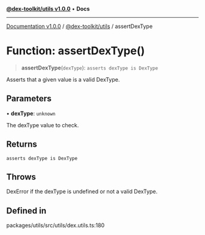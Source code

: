 [**@dex-toolkit/utils v1.0.0**](../README.md) • **Docs**

***

[Documentation v1.0.0](../../../packages.md) / [@dex-toolkit/utils](../README.md) / assertDexType

# Function: assertDexType()

> **assertDexType**(`dexType`): `asserts dexType is DexType`

Asserts that a given value is a valid DexType.

## Parameters

• **dexType**: `unknown`

The dexType value to check.

## Returns

`asserts dexType is DexType`

## Throws

DexError if the dexType is undefined or not a valid DexType.

## Defined in

packages/utils/src/utils/dex.utils.ts:180
